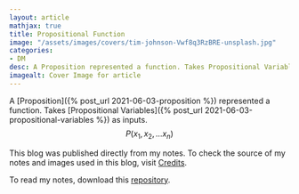 ```yaml
---
layout: article
mathjax: true
title: Propositional Function
image: "/assets/images/covers/tim-johnson-Vwf8q3RzBRE-unsplash.jpg"
categories:
- DM
desc: A Proposition represented a function. Takes Propositional Variables as inputs. 
imagealt: Cover Image for article
---
```


A [Proposition]({% post_url 2021-06-03-proposition %}) represented a function. Takes [Propositional Variables]({% post_url 2021-06-03-propositional-variables %}) as inputs.
$$P(x_1, x_2, \dots x_n)$$





















































































































































































































































































































































































































This blog was published directly from my notes.
To check the source of my notes and images used in this blog, visit <a href="/credits.html" target="_blank">Credits</a>.

To read my notes, download this <a href="https://github.com/bovem/CS" target="blank">repository</a>.